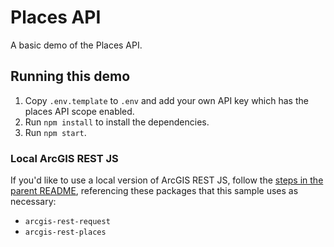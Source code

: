 # Places API

A basic demo of the Places API.

## Running this demo

1. Copy `.env.template` to `.env` and add your own API key which has the places API scope enabled.
2. Run `npm install` to install the dependencies.
3. Run `npm start`.

### Local ArcGIS REST JS

If you'd like to use a local version of ArcGIS REST JS, follow the [steps in the parent README](../README.md#local-arcgis-rest-js-npm), referencing these packages that this sample uses as necessary:

- `arcgis-rest-request`
- `arcgis-rest-places`
